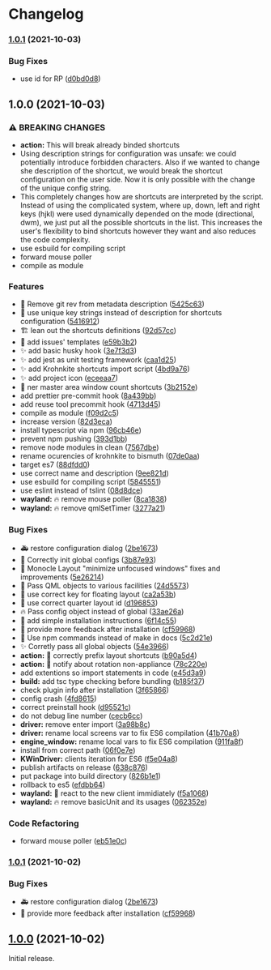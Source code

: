 <!--
  SPDX-FileCopyrightText: none
  SPDX-License-Identifier: MIT
-->

# Changelog

### [1.0.1](https://www.github.com/gikari/test-bismuth-ci/compare/v1.0.0...v1.0.1) (2021-10-03)


### Bug Fixes

* use id for RP ([d0bd0d8](https://www.github.com/gikari/test-bismuth-ci/commit/d0bd0d87576c161962c0af07945bdb057dd68512))

## 1.0.0 (2021-10-03)


### ⚠ BREAKING CHANGES

* **action:** This will break already binded shortcuts
* Using description strings for configuration was unsafe: we could potentially introduce forbidden characters. Also if we wanted to change she description of the shortcut, we would break the shortcut configuration on the user side. Now it is only possible with the change of the unique config string.
* This completely changes how are shortcuts are interpreted by the script. Instead of using the complicated system, where up, down, left and right keys (hjkl) were used dynamically depended on the mode (directional, dwm), we just put all the possible shortcuts in the list. This increases the user's flexibility to bind shortcuts however they want and also reduces the code complexity.
* use esbuild for compiling script
* forward mouse poller
* compile as module

### Features

* :art: Remove git rev from metadata description ([5425c63](https://www.github.com/gikari/test-bismuth-ci/commit/5425c637d2a7647801050a2227cfe03f4b2ad523))
* :bug: use unique key strings instead of description for shortcuts configuration ([5416912](https://www.github.com/gikari/test-bismuth-ci/commit/5416912efdca0acfd892ab4b5f45e2015b0b16f0))
* :building_construction: lean out the shortcuts definitions ([92d57cc](https://www.github.com/gikari/test-bismuth-ci/commit/92d57cc82b993dfd7522a8fb424f6328116d01c4))
* :memo: add issues' templates ([e59b3b2](https://www.github.com/gikari/test-bismuth-ci/commit/e59b3b2965dc9f07c19fd6d7b0d10dac906cc3d0))
* :sparkles: add basic husky hook ([3e7f3d3](https://www.github.com/gikari/test-bismuth-ci/commit/3e7f3d39b5ef4d992100472579fab4adc42c1602))
* :sparkles: add jest as unit testing framework ([caa1d25](https://www.github.com/gikari/test-bismuth-ci/commit/caa1d258582f97ecf66775d3390bc656a3a3fb25))
* :sparkles: add Krohnkite shortcuts import script ([4bd9a76](https://www.github.com/gikari/test-bismuth-ci/commit/4bd9a76c78956c7a99cd6b43e0cb32f6ab65fa08))
* :sparkles: add project icon ([eceeaa7](https://www.github.com/gikari/test-bismuth-ci/commit/eceeaa796cf7575f5a71b98c300c005e6ca910f9))
* :wrench: ner master area window count shortcuts ([3b2152e](https://www.github.com/gikari/test-bismuth-ci/commit/3b2152e81199cbf156f44efe4e333778d597e4eb))
* add prettier pre-commit hook ([8a439bb](https://www.github.com/gikari/test-bismuth-ci/commit/8a439bb41b73ff5afffb67aa75624b965fb00c1b))
* add reuse tool precommit hook ([4713d45](https://www.github.com/gikari/test-bismuth-ci/commit/4713d458afa4c3ab74e9c228d9d0618a64845016))
* compile as module ([f09d2c5](https://www.github.com/gikari/test-bismuth-ci/commit/f09d2c550a0b0f79dec7bead44f77e8536842e44))
* increase version ([82d3eca](https://www.github.com/gikari/test-bismuth-ci/commit/82d3eca2ec70c9eb7acbcf310169969d62596e29))
* install typescript via npm ([96cb46e](https://www.github.com/gikari/test-bismuth-ci/commit/96cb46ef00fb94f919efcf403b0ebf3a235ce30d))
* prevent npm pushing ([393d1bb](https://www.github.com/gikari/test-bismuth-ci/commit/393d1bbf1a87085fc571a6e7e44dde9750ac0cde))
* remove node modules in clean ([7567dbe](https://www.github.com/gikari/test-bismuth-ci/commit/7567dbeda31ae5d632c43266000135ef31a4eaf1))
* rename ocurencies of krohnkite to bismuth ([07de0aa](https://www.github.com/gikari/test-bismuth-ci/commit/07de0aa5a443b4ed5946cb62143c94629f71c142))
* target es7 ([88dfdd0](https://www.github.com/gikari/test-bismuth-ci/commit/88dfdd027eddc107e96e10de38255d3de8a4dca4))
* use correct name and description ([9ee821d](https://www.github.com/gikari/test-bismuth-ci/commit/9ee821dab3dce37460fd97e30502c1fb9e515469))
* use esbuild for compiling script ([5845551](https://www.github.com/gikari/test-bismuth-ci/commit/584555191bd287dde6d2ef216c30c3d816c6a22e))
* use eslint instead of tslint ([08d8dce](https://www.github.com/gikari/test-bismuth-ci/commit/08d8dce1e2a55cee217705012d230bf7dc566ec1))
* **wayland:** :fire: remove mouse poller ([8ca1838](https://www.github.com/gikari/test-bismuth-ci/commit/8ca1838f684d2d51d962d106e853bc87b54e4963))
* **wayland:** :fire: remove qmlSetTimer ([3277a21](https://www.github.com/gikari/test-bismuth-ci/commit/3277a21888f6a660190124aab7041e19f7bd72d4))


### Bug Fixes

* :ambulance: restore configuration dialog ([2be1673](https://www.github.com/gikari/test-bismuth-ci/commit/2be1673c41eafef2666a6265335b39159f916903))
* :bug: Correctly init global configs ([3b87e93](https://www.github.com/gikari/test-bismuth-ci/commit/3b87e9388387726b97e09a00b92a79e34f84db92))
* :bug: Monocle Layout "minimize unfocused windows" fixes and improvements ([5e26214](https://www.github.com/gikari/test-bismuth-ci/commit/5e262141a114e3d7163355e03d163c372bd050aa))
* :bug: Pass QML objects to various facilities ([24d5573](https://www.github.com/gikari/test-bismuth-ci/commit/24d557314958eb8b915e1ee0667434bd097e5b6b))
* :bug: use correct key for floating layout ([ca2a53b](https://www.github.com/gikari/test-bismuth-ci/commit/ca2a53b6664fec1254366d8db65522d3a8fc4cb0))
* :bug: use correct quarter layout id ([d196853](https://www.github.com/gikari/test-bismuth-ci/commit/d196853941ed068678cd8df1cab03b220ac71ded))
* :fire: Pass config object instead of global ([33ae26a](https://www.github.com/gikari/test-bismuth-ci/commit/33ae26a35b4aa53efda07c98566d76723f5b6d8e))
* :memo: add simple installation instructions ([6f14c55](https://www.github.com/gikari/test-bismuth-ci/commit/6f14c55708d322abd71b57c7517335bdda58e640))
* :memo: provide more feedback after installation ([cf59968](https://www.github.com/gikari/test-bismuth-ci/commit/cf59968dcaf3cf2df92541897824886b9d0fd4d5))
* :memo: Use npm commands instead of make in docs ([5c2d21e](https://www.github.com/gikari/test-bismuth-ci/commit/5c2d21eb931273c59fcc8eb3d87045b4a96697ac))
* :sparkles: Corretly pass all global objects ([54e3966](https://www.github.com/gikari/test-bismuth-ci/commit/54e39666a3844916d9a9072d623b6ee9c37896a8))
* **action:** :bug: correctly prefix layout shortcuts ([b90a5d4](https://www.github.com/gikari/test-bismuth-ci/commit/b90a5d49b7bedc566f2c86d2606844a6c9008e23))
* **action:** :bug: notify about rotation non-appliance ([78c220e](https://www.github.com/gikari/test-bismuth-ci/commit/78c220e496d217577a7a896aff7c2f3cafac4b8c))
* add extentions so import statements in code ([e45d3a9](https://www.github.com/gikari/test-bismuth-ci/commit/e45d3a908ac6e9176fa11c7ef1108acdb1deedf0))
* **build:** add tsc type checking before bundling ([b185f37](https://www.github.com/gikari/test-bismuth-ci/commit/b185f375f8602a5b68bdc06498856947c7cabb7c))
* check plugin info after installation ([3f65866](https://www.github.com/gikari/test-bismuth-ci/commit/3f65866b9dd55e5a4034654b16280d4e4fbf83c3))
* config crash ([4fd8615](https://www.github.com/gikari/test-bismuth-ci/commit/4fd8615b7dec361cfb6bdd308ab3150d61d09159))
* correct preinstall hook ([d95521c](https://www.github.com/gikari/test-bismuth-ci/commit/d95521c5afea2ec4d08bee77b1b2ddb1de01f0d6))
* do not debug line number ([cecb6cc](https://www.github.com/gikari/test-bismuth-ci/commit/cecb6cc6912300e2090469e3b43ce8487584d3cc))
* **driver:** remove enter import ([3a98b8c](https://www.github.com/gikari/test-bismuth-ci/commit/3a98b8cf637df1c47fa3e1f13228371818eb32cf))
* **driver:** rename local screens var to fix ES6 compilation ([41b70a8](https://www.github.com/gikari/test-bismuth-ci/commit/41b70a8fde3d81de52fe65aa6749fd6b19595792))
* **engine_window:** rename local vars to fix ES6 compilation ([911fa8f](https://www.github.com/gikari/test-bismuth-ci/commit/911fa8f6249fdf8cd5e55e8d244c366eb59820ac))
* install from correct path ([06f0e7e](https://www.github.com/gikari/test-bismuth-ci/commit/06f0e7edd3af82518a728646083dfe1f697e1884))
* **KWinDriver:** clients iteration for ES6 ([f5e04a8](https://www.github.com/gikari/test-bismuth-ci/commit/f5e04a82947bc1cfa2c5ec266069fbe31b06e6f5))
* publish artifacts on release ([638c876](https://www.github.com/gikari/test-bismuth-ci/commit/638c8766ae2e46b94242eb6aff62c37bb0ce2fd2))
* put package into build directory ([826b1e1](https://www.github.com/gikari/test-bismuth-ci/commit/826b1e1c52d37bbbfd9a6af57a00c73b58a3c181))
* rollback to es5 ([efdbb64](https://www.github.com/gikari/test-bismuth-ci/commit/efdbb64d297f858462987d09a4064e1a90dcbbbd))
* **wayland:** :bug: react to the new client immidiately ([f5a1068](https://www.github.com/gikari/test-bismuth-ci/commit/f5a1068389485ae84bf58cb323b63c4ed8898d12))
* **wayland:** :fire: remove basicUnit and its usages ([062352e](https://www.github.com/gikari/test-bismuth-ci/commit/062352e1ae04b88758900eb7f701f0f7a6218e44))


### Code Refactoring

* forward mouse poller ([eb51e0c](https://www.github.com/gikari/test-bismuth-ci/commit/eb51e0cce01b85d206a944c400d48513bcb1aa60))

### [1.0.1](https://www.github.com/gikari/bismuth/compare/v1.0.0...v1.0.1) (2021-10-02)


### Bug Fixes

* :ambulance: restore configuration dialog ([2be1673](https://www.github.com/gikari/bismuth/commit/2be1673c41eafef2666a6265335b39159f916903))
* :memo: provide more feedback after installation ([cf59968](https://www.github.com/gikari/bismuth/commit/cf59968dcaf3cf2df92541897824886b9d0fd4d5))

## [1.0.0](https://www.github.com/gikari/bismuth/compare/v1.0.0-beta...v1.0.0) (2021-10-02)

Initial release.
